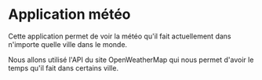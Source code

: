 # Application météo
Cette application permet de voir la météo qu'il fait actuellement dans n'importe quelle ville dans le monde.

Nous allons utilisé l'API du site OpenWeatherMap qui nous permet d'avoir le temps qu'il fait dans certains ville.
